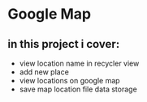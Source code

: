 # Google Map

## in this project i cover:
* view location name in recycler view
* add new place
* view locations on google map
* save map location file data storage